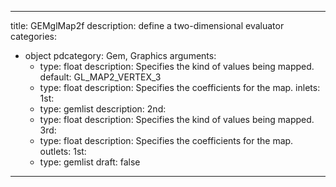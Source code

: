 
---
title: GEMglMap2f
description: define a two-dimensional evaluator
categories:
  - object
pdcategory: Gem, Graphics
arguments:
    - type: float
      description: Specifies the kind of values being mapped.
      default: GL_MAP2_VERTEX_3
    - type: float
      description: Specifies the coefficients for the map.
inlets:
  1st:
    - type: gemlist
      description:
  2nd:
    - type: float
      description: Specifies the kind of values being mapped.
  3rd:
    - type: float
      description: Specifies the coefficients for the map.
outlets:
  1st:
    - type: gemlist
draft: false
---
